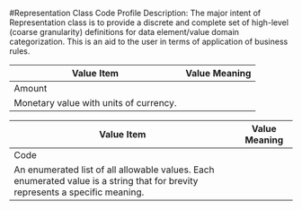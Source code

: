 #Representation Class Code Profile
Description: The major intent of Representation class is to provide a discrete and complete set of high-level (coarse granularity) definitions for data element/value domain categorization. This is an aid to the user in terms of application of business rules.<table>
<thead><tr><th scope='col'>Value Item</th><th scope='col'>Value Meaning</th></tr></thead><tr><td>Amount</td></tr><tr><td>Monetary value with units of currency.</td></tr></table><table>
<thead><tr><th scope='col'>Value Item</th><th scope='col'>Value Meaning</th></tr></thead><tr><td>Code</td></tr><tr><td>An enumerated list of all allowable values. Each enumerated value is a string that for brevity represents a specific meaning.</td></tr></table>